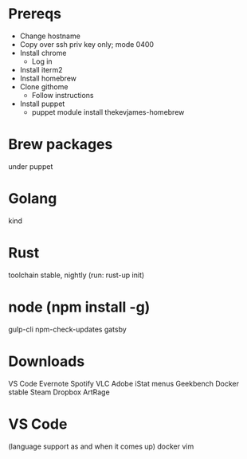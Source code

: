 # Prereqs
* Change hostname
* Copy over ssh priv key only; mode 0400
* Install chrome
  * Log in
* Install iterm2
* Install homebrew
* Clone githome
  * Follow instructions
* Install puppet
  * puppet module install thekevjames-homebrew

# Brew packages
under puppet

# Golang
kind

# Rust
toolchain stable, nightly (run: rust-up init)

# node (npm install -g)
gulp-cli
npm-check-updates
gatsby

# Downloads
VS Code
Evernote
Spotify
VLC
Adobe
iStat menus
Geekbench
Docker stable
Steam
Dropbox
ArtRage

# VS Code
(language support as and when it comes up)
docker
vim
